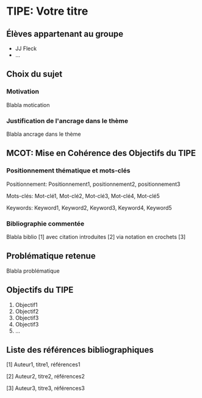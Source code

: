 # TIPE: Votre titre

## Élèves appartenant au groupe

* JJ Fleck
* ...

## Choix du sujet

### Motivation

Blabla motication

### Justification de l'ancrage dans le thème

Blabla ancrage dans le thème

## MCOT: Mise en Cohérence des Objectifs du TIPE

### Positionnement thématique et mots-clés

Positionnement: Positionnement1, positionnement2, positionnement3

Mots-clés: Mot-clé1, Mot-clé2, Mot-clé3, Mot-clé4, Mot-clé5

Keywords: Keyword1, Keyword2, Keyword3, Keyword4, Keyword5


### Bibliographie commentée

Blabla biblio [1] avec citation introduites [2] via notation en crochets [3]

## Problématique retenue

Blabla problématique

## Objectifs du TIPE

1. Objectif1
2. Objectif2
3. Objectif3
4. Objectif3
5. ...


## Liste des références bibliographiques

[1] Auteur1, titre1, références1

[2] Auteur2, titre2, références2

[3] Auteur3, titre3, références3
